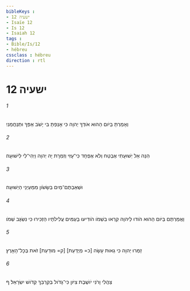 ```yaml
---
bibleKeys : 
- ישעיה 12
- Isaïe 12
- Is 12
- Isaiah 12
tags : 
- Bible/Is/12
- hébreu
cssclass : hébreu
direction : rtl
---
```


# ישעיה 12

###### 1
וְאָמַרְתָּ בַּיֹּום הַהוּא אֹודְךָ יְהוָה כִּי אָנַפְתָּ בִּי יָשֹׁב אַפְּךָ וּתְנַחֲמֵנִי׃
###### 2
הִנֵּה אֵל יְשׁוּעָתִי אֶבְטַח וְלֹא אֶפְחָד כִּי־עָזִּי וְזִמְרָת יָהּ יְהוָה וַיְהִי־לִי לִישׁוּעָה׃
###### 3
וּשְׁאַבְתֶּם־מַיִם בְּשָׂשֹׂון מִמַּעַיְנֵי הַיְשׁוּעָה׃
###### 4
וַאֲמַרְתֶּם בַּיֹּום הַהוּא הֹודוּ לַיהוָה קִרְאוּ בִשְׁמֹו הֹודִיעוּ בָעַמִּים עֲלִילֹתָיו הַזְכִּירוּ כִּי נִשְׂגָּב שְׁמֹו׃
###### 5
זַמְּרוּ יְהוָה כִּי גֵאוּת עָשָׂה [כ= מְיֻדַּעַת] [ק= מוּדַעַת] זֹאת בְּכָל־הָאָרֶץ׃
###### 6
צַהֲלִי וָרֹנִּי יֹושֶׁבֶת צִיֹּון כִּי־גָדֹול בְּקִרְבֵּךְ קְדֹושׁ יִשְׂרָאֵל׃ ף
